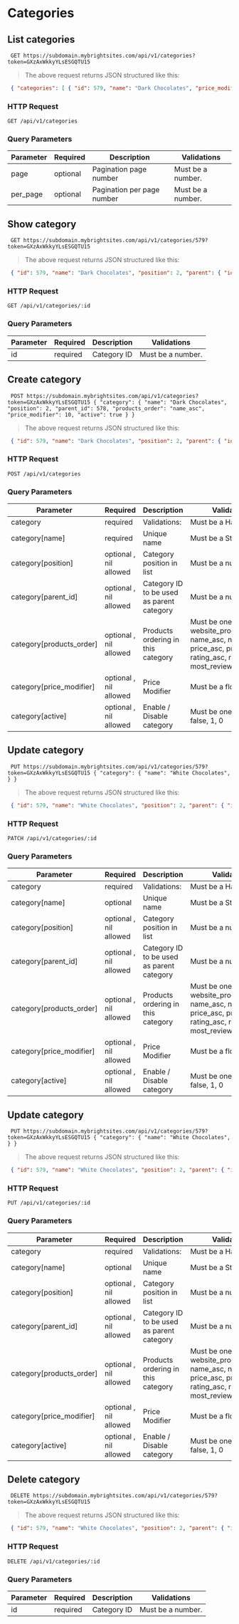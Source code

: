 #  Categories 

## List categories

```shell
 GET https://subdomain.mybrightsites.com/api/v1/categories?token=GXzAxWkkyYLsESGQTU15 
```

> The above request returns JSON structured like this:

```json
 { "categories": [ { "id": 579, "name": "Dark Chocolates", "price_modifier": "10.0", "active": true, "parent": { "id": 578, "name": "Chocolates" } } ], "meta": { "total": 1, "offset": 0, "limit": 0 } } 
```

### HTTP Request

`GET /api/v1/categories`

### Query Parameters

Parameter | Required | Description | Validations
--------- | -------- | ----------- | -----------
page  |  optional  | Pagination page number |  Must be a number. 
per_page  |  optional  | Pagination per page number |  Must be a number. 


## Show category

```shell
 GET https://subdomain.mybrightsites.com/api/v1/categories/579?token=GXzAxWkkyYLsESGQTU15 
```

> The above request returns JSON structured like this:

```json
 { "id": 579, "name": "Dark Chocolates", "position": 2, "parent": { "id": 578, "name": "Chocolates" }, "products_order": "name_asc", "price_modifier": "10.0", "active": true } 
```

### HTTP Request

`GET /api/v1/categories/:id`

### Query Parameters

Parameter | Required | Description | Validations
--------- | -------- | ----------- | -----------
id  |  required  | Category ID |  Must be a number. 


## Create category

```shell
 POST https://subdomain.mybrightsites.com/api/v1/categories?token=GXzAxWkkyYLsESGQTU15 { "category": { "name": "Dark Chocolates", "position": 2, "parent_id": 578, "products_order": "name_asc", "price_modifier": 10, "active": true } } 
```

> The above request returns JSON structured like this:

```json
 { "id": 579, "name": "Dark Chocolates", "position": 2, "parent": { "id": 578, "name": "Chocolates" }, "products_order": "name_asc", "price_modifier": "10.0", "active": true } 
```

### HTTP Request

`POST /api/v1/categories`

### Query Parameters

Parameter | Required | Description | Validations
--------- | -------- | ----------- | -----------
category  |  required  | Validations: |  Must be a Hash 
category[name]  |  required  | Unique name |  Must be a String 
category[position]  |  optional , nil allowed  | Category position in list |  Must be a number. 
category[parent_id]  |  optional , nil allowed  | Category ID to be used as parent category |  Must be a number. 
category[products_order]  |  optional , nil allowed  | Products ordering in this category |  Must be one of: website_products_order, name_asc, name_desc, price_asc, price_desc, rating_asc, rating_desc, most_reviews, custom. 
category[price_modifier]  |  optional , nil allowed  | Price Modifier |  Must be a float. 
category[active]  |  optional , nil allowed  | Enable / Disable category |  Must be one of: true, false, 1, 0 


## Update category

```shell
 PUT https://subdomain.mybrightsites.com/api/v1/categories/579?token=GXzAxWkkyYLsESGQTU15 { "category": { "name": "White Chocolates", } } 
```

> The above request returns JSON structured like this:

```json
 { "id": 579, "name": "White Chocolates", "position": 2, "parent": { "id": 578, "name": "Chocolates" }, "products_order": "name_asc", "price_modifier": "10.0", "active": true } 
```

### HTTP Request

`PATCH /api/v1/categories/:id`

### Query Parameters

Parameter | Required | Description | Validations
--------- | -------- | ----------- | -----------
category  |  required  | Validations: |  Must be a Hash 
category[name]  |  optional  | Unique name |  Must be a String 
category[position]  |  optional , nil allowed  | Category position in list |  Must be a number. 
category[parent_id]  |  optional , nil allowed  | Category ID to be used as parent category |  Must be a number. 
category[products_order]  |  optional , nil allowed  | Products ordering in this category |  Must be one of: website_products_order, name_asc, name_desc, price_asc, price_desc, rating_asc, rating_desc, most_reviews, custom. 
category[price_modifier]  |  optional , nil allowed  | Price Modifier |  Must be a float. 
category[active]  |  optional , nil allowed  | Enable / Disable category |  Must be one of: true, false, 1, 0 


## Update category

```shell
 PUT https://subdomain.mybrightsites.com/api/v1/categories/579?token=GXzAxWkkyYLsESGQTU15 { "category": { "name": "White Chocolates", } } 
```

> The above request returns JSON structured like this:

```json
 { "id": 579, "name": "White Chocolates", "position": 2, "parent": { "id": 578, "name": "Chocolates" }, "products_order": "name_asc", "price_modifier": "10.0", "active": true } 
```

### HTTP Request

`PUT /api/v1/categories/:id`

### Query Parameters

Parameter | Required | Description | Validations
--------- | -------- | ----------- | -----------
category  |  required  | Validations: |  Must be a Hash 
category[name]  |  optional  | Unique name |  Must be a String 
category[position]  |  optional , nil allowed  | Category position in list |  Must be a number. 
category[parent_id]  |  optional , nil allowed  | Category ID to be used as parent category |  Must be a number. 
category[products_order]  |  optional , nil allowed  | Products ordering in this category |  Must be one of: website_products_order, name_asc, name_desc, price_asc, price_desc, rating_asc, rating_desc, most_reviews, custom. 
category[price_modifier]  |  optional , nil allowed  | Price Modifier |  Must be a float. 
category[active]  |  optional , nil allowed  | Enable / Disable category |  Must be one of: true, false, 1, 0 


## Delete category

```shell
 DELETE https://subdomain.mybrightsites.com/api/v1/categories/579?token=GXzAxWkkyYLsESGQTU15 
```

> The above request returns JSON structured like this:

```json
 { "id": 579, "name": "White Chocolates", "position": 2, "parent": { "id": 578, "name": "Chocolates" }, "products_order": "name_asc", "price_modifier": "10.0", "active": true } 
```

### HTTP Request

`DELETE /api/v1/categories/:id`

### Query Parameters

Parameter | Required | Description | Validations
--------- | -------- | ----------- | -----------
id  |  required  | Category ID |  Must be a number. 


